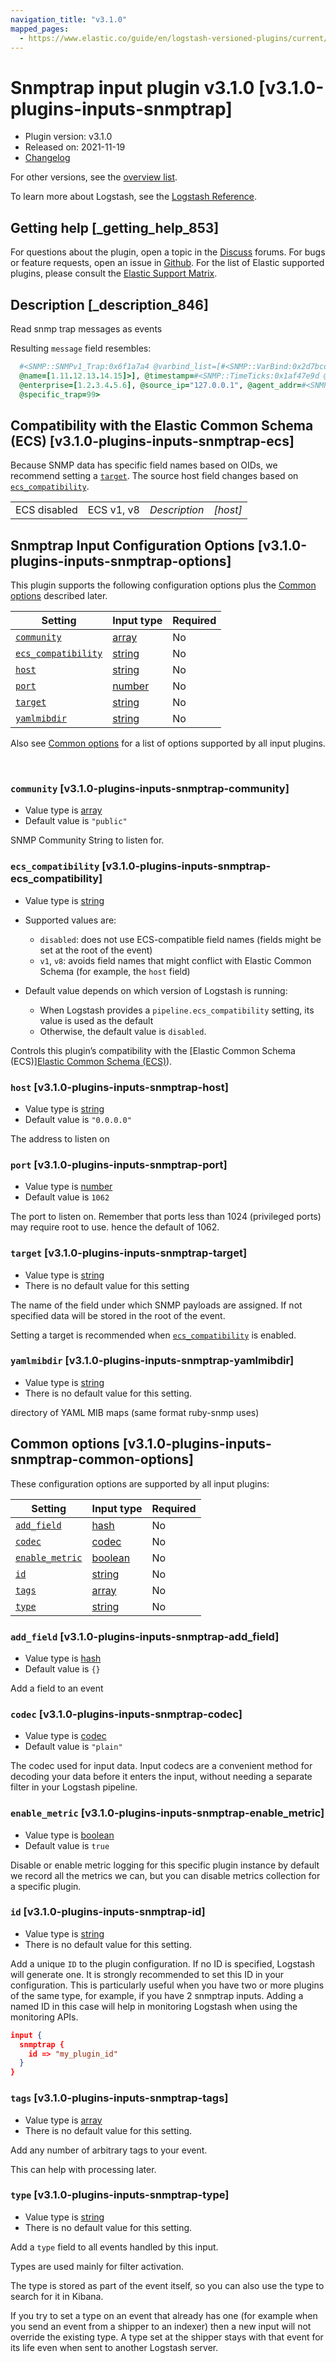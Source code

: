 ```yaml
---
navigation_title: "v3.1.0"
mapped_pages:
  - https://www.elastic.co/guide/en/logstash-versioned-plugins/current/v3.1.0-plugins-inputs-snmptrap.html
---
```


# Snmptrap input plugin v3.1.0 [v3.1.0-plugins-inputs-snmptrap]


* Plugin version: v3.1.0
* Released on: 2021-11-19
* [Changelog](https://github.com/logstash-plugins/logstash-input-snmptrap/blob/v3.1.0/CHANGELOG.md)

For other versions, see the [overview list](input-snmptrap-index.md).

To learn more about Logstash, see the [Logstash Reference](logstash://reference/index.md).

## Getting help [_getting_help_853]

For questions about the plugin, open a topic in the [Discuss](http://discuss.elastic.co) forums. For bugs or feature requests, open an issue in [Github](https://github.com/logstash-plugins/logstash-input-snmptrap). For the list of Elastic supported plugins, please consult the [Elastic Support Matrix](https://www.elastic.co/support/matrix#matrix_logstash_plugins).


## Description [_description_846]

Read snmp trap messages as events

Resulting `message` field resembles:

```ruby
  #<SNMP::SNMPv1_Trap:0x6f1a7a4 @varbind_list=[#<SNMP::VarBind:0x2d7bcd8f @value="teststring",
  @name=[1.11.12.13.14.15]>], @timestamp=#<SNMP::TimeTicks:0x1af47e9d @value=55>, @generic_trap=6,
  @enterprise=[1.2.3.4.5.6], @source_ip="127.0.0.1", @agent_addr=#<SNMP::IpAddress:0x29a4833e @value="\xC0\xC1\xC2\xC3">,
  @specific_trap=99>
```


## Compatibility with the Elastic Common Schema (ECS) [v3.1.0-plugins-inputs-snmptrap-ecs]

Because SNMP data has specific field names based on OIDs, we recommend setting a [`target`](v3-1-0-plugins-inputs-snmptrap.md#v3.1.0-plugins-inputs-snmptrap-target). The source host field changes based on [`ecs_compatibility`](v3-1-0-plugins-inputs-snmptrap.md#v3.1.0-plugins-inputs-snmptrap-ecs_compatibility).

|     |     |     |     |
| --- | --- | --- | --- |
| ECS disabled | ECS v1, v8 | *Description* | *[host]* |


## Snmptrap Input Configuration Options [v3.1.0-plugins-inputs-snmptrap-options]

This plugin supports the following configuration options plus the [Common options](v3-1-0-plugins-inputs-snmptrap.md#v3.1.0-plugins-inputs-snmptrap-common-options) described later.

| Setting | Input type | Required |
| --- | --- | --- |
| [`community`](v3-1-0-plugins-inputs-snmptrap.md#v3.1.0-plugins-inputs-snmptrap-community) | [array](logstash://reference/configuration-file-structure.md#array) | No |
| [`ecs_compatibility`](v3-1-0-plugins-inputs-snmptrap.md#v3.1.0-plugins-inputs-snmptrap-ecs_compatibility) | [string](logstash://reference/configuration-file-structure.md#string) | No |
| [`host`](v3-1-0-plugins-inputs-snmptrap.md#v3.1.0-plugins-inputs-snmptrap-host) | [string](logstash://reference/configuration-file-structure.md#string) | No |
| [`port`](v3-1-0-plugins-inputs-snmptrap.md#v3.1.0-plugins-inputs-snmptrap-port) | [number](logstash://reference/configuration-file-structure.md#number) | No |
| [`target`](v3-1-0-plugins-inputs-snmptrap.md#v3.1.0-plugins-inputs-snmptrap-target) | [string](logstash://reference/configuration-file-structure.md#string) | No |
| [`yamlmibdir`](v3-1-0-plugins-inputs-snmptrap.md#v3.1.0-plugins-inputs-snmptrap-yamlmibdir) | [string](logstash://reference/configuration-file-structure.md#string) | No |

Also see [Common options](v3-1-0-plugins-inputs-snmptrap.md#v3.1.0-plugins-inputs-snmptrap-common-options) for a list of options supported by all input plugins.

 

### `community` [v3.1.0-plugins-inputs-snmptrap-community]

* Value type is [array](logstash://reference/configuration-file-structure.md#array)
* Default value is `"public"`

SNMP Community String to listen for.


### `ecs_compatibility` [v3.1.0-plugins-inputs-snmptrap-ecs_compatibility]

* Value type is [string](logstash://reference/configuration-file-structure.md#string)
* Supported values are:

    * `disabled`: does not use ECS-compatible field names (fields might be set at the root of the event)
    * `v1`, `v8`: avoids field names that might conflict with Elastic Common Schema (for example, the `host` field)

* Default value depends on which version of Logstash is running:

    * When Logstash provides a `pipeline.ecs_compatibility` setting, its value is used as the default
    * Otherwise, the default value is `disabled`.


Controls this plugin’s compatibility with the [Elastic Common Schema (ECS)][Elastic Common Schema (ECS)](ecs://docs/reference/index.md)).


### `host` [v3.1.0-plugins-inputs-snmptrap-host]

* Value type is [string](logstash://reference/configuration-file-structure.md#string)
* Default value is `"0.0.0.0"`

The address to listen on


### `port` [v3.1.0-plugins-inputs-snmptrap-port]

* Value type is [number](logstash://reference/configuration-file-structure.md#number)
* Default value is `1062`

The port to listen on. Remember that ports less than 1024 (privileged ports) may require root to use. hence the default of 1062.


### `target` [v3.1.0-plugins-inputs-snmptrap-target]

* Value type is [string](logstash://reference/configuration-file-structure.md#string)
* There is no default value for this setting

The name of the field under which SNMP payloads are assigned. If not specified data will be stored in the root of the event.

Setting a target is recommended when [`ecs_compatibility`](v3-1-0-plugins-inputs-snmptrap.md#v3.1.0-plugins-inputs-snmptrap-ecs_compatibility) is enabled.


### `yamlmibdir` [v3.1.0-plugins-inputs-snmptrap-yamlmibdir]

* Value type is [string](logstash://reference/configuration-file-structure.md#string)
* There is no default value for this setting.

directory of YAML MIB maps  (same format ruby-snmp uses)



## Common options [v3.1.0-plugins-inputs-snmptrap-common-options]

These configuration options are supported by all input plugins:

| Setting | Input type | Required |
| --- | --- | --- |
| [`add_field`](v3-1-0-plugins-inputs-snmptrap.md#v3.1.0-plugins-inputs-snmptrap-add_field) | [hash](logstash://reference/configuration-file-structure.md#hash) | No |
| [`codec`](v3-1-0-plugins-inputs-snmptrap.md#v3.1.0-plugins-inputs-snmptrap-codec) | [codec](logstash://reference/configuration-file-structure.md#codec) | No |
| [`enable_metric`](v3-1-0-plugins-inputs-snmptrap.md#v3.1.0-plugins-inputs-snmptrap-enable_metric) | [boolean](logstash://reference/configuration-file-structure.md#boolean) | No |
| [`id`](v3-1-0-plugins-inputs-snmptrap.md#v3.1.0-plugins-inputs-snmptrap-id) | [string](logstash://reference/configuration-file-structure.md#string) | No |
| [`tags`](v3-1-0-plugins-inputs-snmptrap.md#v3.1.0-plugins-inputs-snmptrap-tags) | [array](logstash://reference/configuration-file-structure.md#array) | No |
| [`type`](v3-1-0-plugins-inputs-snmptrap.md#v3.1.0-plugins-inputs-snmptrap-type) | [string](logstash://reference/configuration-file-structure.md#string) | No |

### `add_field` [v3.1.0-plugins-inputs-snmptrap-add_field]

* Value type is [hash](logstash://reference/configuration-file-structure.md#hash)
* Default value is `{}`

Add a field to an event


### `codec` [v3.1.0-plugins-inputs-snmptrap-codec]

* Value type is [codec](logstash://reference/configuration-file-structure.md#codec)
* Default value is `"plain"`

The codec used for input data. Input codecs are a convenient method for decoding your data before it enters the input, without needing a separate filter in your Logstash pipeline.


### `enable_metric` [v3.1.0-plugins-inputs-snmptrap-enable_metric]

* Value type is [boolean](logstash://reference/configuration-file-structure.md#boolean)
* Default value is `true`

Disable or enable metric logging for this specific plugin instance by default we record all the metrics we can, but you can disable metrics collection for a specific plugin.


### `id` [v3.1.0-plugins-inputs-snmptrap-id]

* Value type is [string](logstash://reference/configuration-file-structure.md#string)
* There is no default value for this setting.

Add a unique `ID` to the plugin configuration. If no ID is specified, Logstash will generate one. It is strongly recommended to set this ID in your configuration. This is particularly useful when you have two or more plugins of the same type, for example, if you have 2 snmptrap inputs. Adding a named ID in this case will help in monitoring Logstash when using the monitoring APIs.

```json
input {
  snmptrap {
    id => "my_plugin_id"
  }
}
```


### `tags` [v3.1.0-plugins-inputs-snmptrap-tags]

* Value type is [array](logstash://reference/configuration-file-structure.md#array)
* There is no default value for this setting.

Add any number of arbitrary tags to your event.

This can help with processing later.


### `type` [v3.1.0-plugins-inputs-snmptrap-type]

* Value type is [string](logstash://reference/configuration-file-structure.md#string)
* There is no default value for this setting.

Add a `type` field to all events handled by this input.

Types are used mainly for filter activation.

The type is stored as part of the event itself, so you can also use the type to search for it in Kibana.

If you try to set a type on an event that already has one (for example when you send an event from a shipper to an indexer) then a new input will not override the existing type. A type set at the shipper stays with that event for its life even when sent to another Logstash server.



